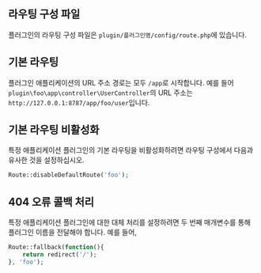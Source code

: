 ## 라우팅 구성 파일
플러그인의 라우팅 구성 파일은 `plugin/플러그인명/config/route.php`에 있습니다.

## 기본 라우팅
플러그인 애플리케이션의 URL 주소 경로는 모두 `/app`로 시작합니다. 예를 들어 `plugin\foo\app\controller\UserController`의 URL 주소는 `http://127.0.0.1:8787/app/foo/user`입니다.

## 기본 라우팅 비활성화
특정 애플리케이션 플러그인의 기본 라우팅을 비활성화하려면 라우팅 구성에서 다음과 유사한 것을 설정하십시오.
```php
Route::disableDefaultRoute('foo');
```

## 404 오류 콜백 처리
특정 애플리케이션 플러그인에 대한 대체 처리를 설정하려면 두 번째 매개변수를 통해 플러그인 이름을 전달해야 합니다. 예를 들어,
```php
Route::fallback(function(){
    return redirect('/');
}, 'foo');
```

